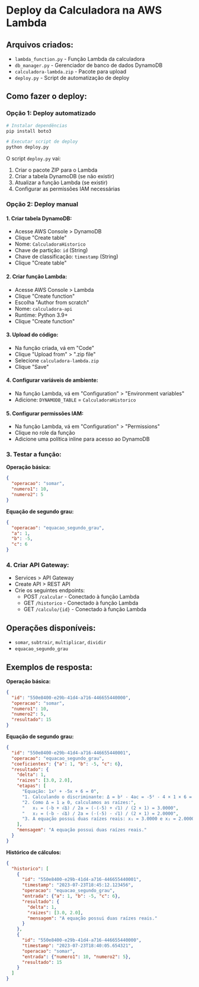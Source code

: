 # Deploy da Calculadora na AWS Lambda

## Arquivos criados:
- `lambda_function.py` - Função Lambda da calculadora
- `db_manager.py` - Gerenciador de banco de dados DynamoDB
- `calculadora-lambda.zip` - Pacote para upload
- `deploy.py` - Script de automatização de deploy

## Como fazer o deploy:

### Opção 1: Deploy automatizado

```bash
# Instalar dependências
pip install boto3

# Executar script de deploy
python deploy.py
```

O script `deploy.py` vai:
1. Criar o pacote ZIP para o Lambda
2. Criar a tabela DynamoDB (se não existir)
3. Atualizar a função Lambda (se existir)
4. Configurar as permissões IAM necessárias

### Opção 2: Deploy manual

#### 1. Criar tabela DynamoDB:
- Acesse AWS Console > DynamoDB
- Clique "Create table"
- Nome: `CalculadoraHistorico`
- Chave de partição: `id` (String)
- Chave de classificação: `timestamp` (String)
- Clique "Create table"

#### 2. Criar função Lambda:
- Acesse AWS Console > Lambda
- Clique "Create function"
- Escolha "Author from scratch"
- Nome: `calculadora-api`
- Runtime: Python 3.9+
- Clique "Create function"

#### 3. Upload do código:
- Na função criada, vá em "Code"
- Clique "Upload from" > ".zip file"
- Selecione `calculadora-lambda.zip`
- Clique "Save"

#### 4. Configurar variáveis de ambiente:
- Na função Lambda, vá em "Configuration" > "Environment variables"
- Adicione: `DYNAMODB_TABLE` = `CalculadoraHistorico`

#### 5. Configurar permissões IAM:
- Na função Lambda, vá em "Configuration" > "Permissions"
- Clique no role da função
- Adicione uma política inline para acesso ao DynamoDB

### 3. Testar a função:

**Operação básica:**
```json
{
  "operacao": "somar",
  "numero1": 10,
  "numero2": 5
}
```

**Equação de segundo grau:**
```json
{
  "operacao": "equacao_segundo_grau",
  "a": 1,
  "b": -5,
  "c": 6
}
```

### 4. Criar API Gateway:
- Services > API Gateway
- Create API > REST API
- Crie os seguintes endpoints:
  - POST `/calcular` - Conectado à função Lambda
  - GET `/historico` - Conectado à função Lambda
  - GET `/calculo/{id}` - Conectado à função Lambda

## Operações disponíveis:
- `somar`, `subtrair`, `multiplicar`, `dividir`
- `equacao_segundo_grau`

## Exemplos de resposta:

**Operação básica:**
```json
{
  "id": "550e8400-e29b-41d4-a716-446655440000",
  "operacao": "somar",
  "numero1": 10,
  "numero2": 5,
  "resultado": 15
}
```

**Equação de segundo grau:**
```json
{
  "id": "550e8400-e29b-41d4-a716-446655440001",
  "operacao": "equacao_segundo_grau",
  "coeficientes": {"a": 1, "b": -5, "c": 6},
  "resultado": {
    "delta": 1,
    "raizes": [3.0, 2.0],
    "etapas": [
      "Equação: 1x² + -5x + 6 = 0",
      "1. Calculando o discriminante: Δ = b² - 4ac = -5² - 4 × 1 × 6 = 1",
      "2. Como Δ = 1 ≥ 0, calculamos as raízes:",
      "   x₁ = (-b + √Δ) / 2a = (-(-5) + √1) / (2 × 1) = 3.0000",
      "   x₂ = (-b - √Δ) / 2a = (-(-5) - √1) / (2 × 1) = 2.0000",
      "3. A equação possui duas raízes reais: x₁ = 3.0000 e x₂ = 2.0000"
    ],
    "mensagem": "A equação possui duas raízes reais."
  }
}
```

**Histórico de cálculos:**
```json
{
  "historico": [
    {
      "id": "550e8400-e29b-41d4-a716-446655440001",
      "timestamp": "2023-07-23T18:45:12.123456",
      "operacao": "equacao_segundo_grau",
      "entrada": {"a": 1, "b": -5, "c": 6},
      "resultado": {
        "delta": 1,
        "raizes": [3.0, 2.0],
        "mensagem": "A equação possui duas raízes reais."
      }
    },
    {
      "id": "550e8400-e29b-41d4-a716-446655440000",
      "timestamp": "2023-07-23T18:40:05.654321",
      "operacao": "somar",
      "entrada": {"numero1": 10, "numero2": 5},
      "resultado": 15
    }
  ]
}
```